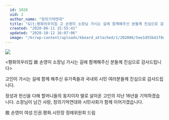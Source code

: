 ```yaml
---
  id: 1026
  uid: 2
  author_name: "정의기억연대"
  title: "&lt;평화의우리집 고 손영미 소장님 가시는 길에 함께해주신 분들께 진심으로 감사드립니다&gt;"
  created: "2020-06-11 15:55:41"
  updated: "2020-10-12 16:07:06"
  image: "/kr/wp-content/uploads/kboard_attached/1/202006/5ee1d55b41f8d9543245.jpg"
---
```

![](/kr/wp-content/uploads/kboard_attached/1/202006/5ee1d55b41f8d9543245.jpg)

<평화의우리집 故 손영미 소장님 가시는 길에 함께해주신 분들께 진심으로 감사드립니다>

고인이 가시는 길에 함께 해주신 유가족들과 국내외 시민 여러분들께 진심으로 감사드립니다. 

정성과 헌신을 다해 할머니들의 동지이자 딸로 살아온 고인의 지난 16년을 기억하겠습니다. 소장님이 남긴 사랑, 정의기억연대와 시민사회가 함께 이어가겠습니다.

故 손영미 여성.인권.평화.시민장 장례위원회 드림